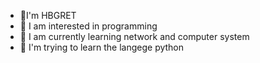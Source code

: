 - 👋I'm HBGRET
- 👀 I am interested in programming
- 🌱 I am currently learning network and computer system
- 💞️ I'm trying to learn the langege python
